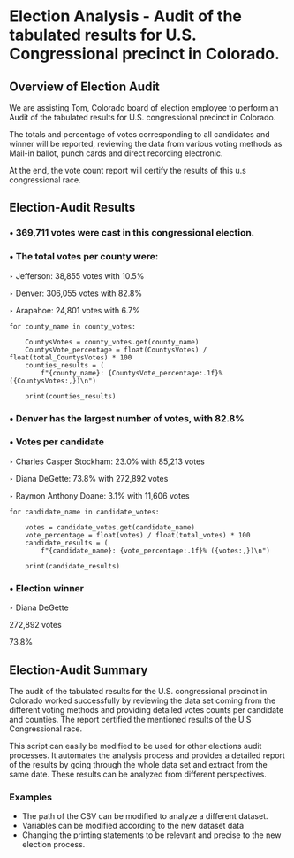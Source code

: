 # Election Analysis - Audit of the tabulated results for U.S. Congressional precinct in Colorado.

## Overview of Election Audit

We are assisting Tom, Colorado board of election employee to perform an Audit of the tabulated results for U.S.  congressional precinct in Colorado.

The totals and percentage of votes corresponding to all candidates and winner will be reported, reviewing the data from various voting methods as Mail-in ballot, punch cards and direct recording electronic.

At the end, the vote count report will certify the results of this u.s congressional race. 

## Election-Audit Results

### • 369,711 votes were cast in this congressional election.

### • The total votes per county were:

‣ Jefferson: 38,855 votes with 10.5%

‣ Denver: 306,055 votes with 82.8%

‣ Arapahoe: 24,801 votes with 6.7%

    for county_name in county_votes:
    
        CountysVotes = county_votes.get(county_name)
        CountysVote_percentage = float(CountysVotes) / float(total_CountysVotes) * 100
        counties_results = (
            f"{county_name}: {CountysVote_percentage:.1f}% ({CountysVotes:,})\n")

        print(counties_results)

### • Denver has the largest number of votes, with 82.8%

### • Votes per candidate

‣ Charles Casper Stockham: 23.0% with 85,213 votes

‣ Diana DeGette: 73.8% with 272,892 votes

‣ Raymon Anthony Doane: 3.1% with 11,606 votes

    for candidate_name in candidate_votes:
     
        votes = candidate_votes.get(candidate_name)
        vote_percentage = float(votes) / float(total_votes) * 100
        candidate_results = (
            f"{candidate_name}: {vote_percentage:.1f}% ({votes:,})\n")

        print(candidate_results)

### • Election winner
‣ Diana DeGette 

  272,892 votes
  
  73.8%

            
## Election-Audit Summary


The audit of the tabulated results for the U.S. congressional precinct in Colorado worked successfully by reviewing the data set coming from the different voting methods and providing detailed votes counts per candidate and counties. The report certified the mentioned results of the U.S Congressional race.

This script can easily be modified to be used for other elections audit processes. It automates the analysis process and provides a detailed report of the results by going through the whole data set and extract from the same date. These results can be analyzed from different perspectives.

### Examples

- The path of the CSV can be modified to analyze a different dataset.
- Variables can be modified according to the new dataset data
- Changing the printing statements to be relevant and precise to the new election process. 


